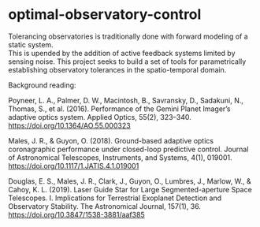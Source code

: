 # optimal-observatory-control

Tolerancing observatories is traditionally done with forward modeling of a static system.  
This is upended by the addition of active feedback systems limited by sensing noise. 
This project seeks to build a set of tools for parametrically establishing observatory tolerances in the spatio-temporal domain.

Background reading:

Poyneer, L. A., Palmer, D. W., Macintosh, B., Savransky, D., Sadakuni, N., Thomas, S., et al. (2016). Performance of the Gemini Planet Imager’s adaptive optics system. Applied Optics, 55(2), 323–340. https://doi.org/10.1364/AO.55.000323

Males, J. R., & Guyon, O. (2018). Ground-based adaptive optics coronagraphic performance under closed-loop predictive control. Journal of Astronomical Telescopes, Instruments, and Systems, 4(1), 019001. https://doi.org/10.1117/1.JATIS.4.1.019001

Douglas, E. S., Males, J. R., Clark, J., Guyon, O., Lumbres, J., Marlow, W., & Cahoy, K. L. (2019). Laser Guide Star for Large Segmented-aperture Space Telescopes. I. Implications for Terrestrial Exoplanet Detection and Observatory Stability. The Astronomical Journal, 157(1), 36. https://doi.org/10.3847/1538-3881/aaf385
